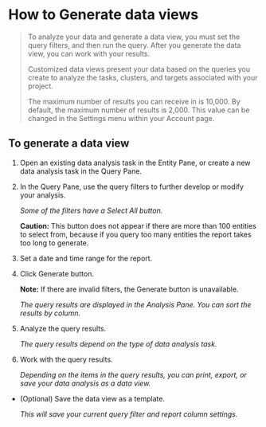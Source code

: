 # How to Generate data views

> To analyze your data and generate a data view, you must set the query filters, and then run the query. After you generate the data view, you can work with your results.
>
> Customized data views present your data based on the queries you create to analyze the tasks, clusters, and targets associated with your project.
>
> The maximum number of results you can receive in  is 10,000. By default, the maximum number of results is 2,000. This value can be changed in the Settings menu within your Account page.

## To generate a data view

1. Open an existing data analysis task in the Entity Pane, or create a new data analysis task in the Query Pane.
1. In the Query Pane, use the query filters to further develop or modify your analysis.

    *Some of the filters have a Select All button.*

    **Caution:** This button does not appear if there are more than 100 entities to select from, because if you query too many entities the report takes too long to generate.

1. Set a date and time range for the report.
1. Click Generate button.

    **Note:** If there are invalid filters, the Generate button is unavailable.

    *The query results are displayed in the Analysis Pane. You can sort the results by column.*

1. Analyze the query results.

    *The query results depend on the type of data analysis task.*

1. Work with the query results.

    *Depending on the items in the query results, you can print, export, or save your data analysis as a data view.*

- (Optional) Save the data view as a template.

    *This will save your current query filter and report column settings.*
